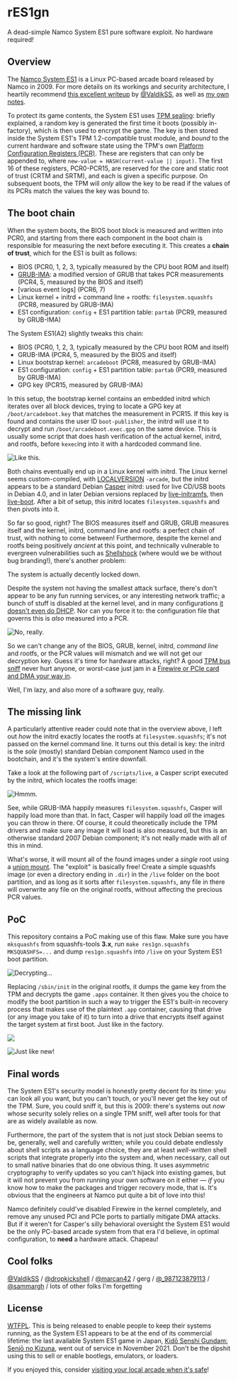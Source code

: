 rES1gn
======

A dead-simple Namco System ES1 pure software exploit. No hardware required!

Overview
--------

The [Namco System ES1](https://ja.wikipedia.org/wiki/SYSTEM_ES1) is a Linux PC-based arcade board released by Namco in 2009.
For more details on its workings and security architecture, I heartily recommend
[this excellent writeup](https://medium.com/@ValdikSS/researching-protection-and-recovering-namco-system-es1-arcades-1f8423fdeb3b)
by [@ValdikSS](https://twitter.com/ValdikSS), as well as
[my own notes](https://github.com/Shizmob/arcade-docs/blob/main/namco/boards.md#system-es1).

To protect its game contents, the System ES1 uses
[TPM sealing](https://en.wikipedia.org/wiki/Trusted_Computing#SEALED-STORAGE): briefly explained,
a random key is generated the first time it boots (possibly in-factory), which is then used to encrypt the game.
The key is then stored inside the System ES1's TPM 1.2-compatible trust module, and *bound* to the current
hardware and software state using the TPM's own
[Platform Configuration Registers (PCR)](https://link.springer.com/chapter/10.1007/978-1-4302-6584-9_12).
These are registers that can only be appended to, where `new-value = HASH(current-value || input)`.
The first 16 of these registers, PCR0-PCR15, are reserved for the core and static root of trust (CRTM and SRTM),
and each is given a specific purpose. On subsequent boots, the TPM will *only* allow the key to be read if the
values of its PCRs match the values the key was bound to.

The boot chain
--------------

When the system boots, the BIOS boot block is measured and written into PCR0, and starting from there each component
in the boot chain is responsible for measuring the next before executing it.
This creates a **chain of trust**, which for the ES1 is built as follows:

- BIOS (PCR0, 1, 2, 3, typically measured by the CPU boot ROM and itself)
- [GRUB-IMA](https://sourceforge.net/projects/trousers/files/Grub-IMA/):
  a modified version of GRUB that takes PCR measurements (PCR4, 5, measured by the BIOS and itself)
- [various event logs] (PCR6, 7)
- Linux kernel + initrd + command line + rootfs: `filesystem.squashfs` (PCR8, measured by GRUB-IMA)
- ES1 configuration: `config` + ES1 partition table: `partab` (PCR9, measured by GRUB-IMA)

The System ES1(A2) slightly tweaks this chain:

- BIOS (PCR0, 1, 2, 3, typically measured by the CPU boot ROM and itself)
- GRUB-IMA (PCR4, 5, measured by the BIOS and itself)
- Linux bootstrap kernel: `arcadeboot` (PCR8, measured by GRUB-IMA)
- ES1 configuration: `config` + ES1 partition table: `partab` (PCR9, measured by GRUB-IMA)
- GPG key (PCR15, measured by GRUB-IMA)

In this setup, the bootstrap kernel contains an embedded initrd which iterates over all block devices,
trying to locate a GPG key at `/boot/arcadeboot.key` that matches the measurement in PCR15.
If this key is found and contains the user ID `boot-publisher`,
the initrd will use it to decrypt and run `/boot/arcadeboot.exec.gpg` on the same device.
This is usually some script that does hash verification of the actual kernel, initrd, and rootfs,
before `kexec`ing into it with a hardcoded command line.

![Like this.](./images/es1-bootstrap.png)

Both chains eventually end up in a Linux kernel with initrd.
The Linux kernel seems custom-compiled,
with [LOCALVERSION](https://cateee.net/lkddb/web-lkddb/LOCALVERSION.html) `-arcade`,
but the initrd appears to be a standard Debian [Casper](https://tracker.debian.org/pkg/casper) initrd:
used for live CD/USB boots in Debian 4.0, and in later Debian versions replaced by
[live-initramfs](https://tracker.debian.org/pkg/live-initramfs),
then [live-boot](https://salsa.debian.org/live-team/live-boot).
After a bit of setup, this initrd locates `filesystem.squashfs` and then pivots into it.

So far so good, right?
The BIOS measures itself and GRUB, GRUB measures itself and the kernel, initrd, command line and rootfs:
a perfect chain of trust, with nothing to come between!
Furthermore, despite the kernel and rootfs being positively *ancient* at this point,
and technically vulnerable to evergreen vulnerabilities such as
[Shellshock](https://en.wikipedia.org/wiki/Shellshock_(software_bug)) (where would we be without bug branding!),
there's another problem:

The system is actually decently locked down.

Despite the system not having the smallest attack surface, there's don't appear to be any fun running services,
or any interesting network traffic; a bunch of stuff is disabled at the kernel level,
and in many configurations [it doesn't even do DHCP](https://www.rapid7.com/db/modules/exploit/unix/dhcp/bash_environment/).
Nor can you force it to: the configuration file that governs this is *also* measured into a PCR.

![No, really.](./images/es1-config.png)

So we can't change any of the BIOS, GRUB, kernel, initrd, *command line* and rootfs,
or the PCR values will mismatch and we will not get our decryption key.
Guess it's time for hardware attacks, right?
A good [TPM bus sniff](https://twitter.com/marcan42/status/1080869868889501696) never hurt anyone,
or worst-case just jam in a [Firewire or PCIe card and DMA your way in](https://medium.com/@ValdikSS/researching-protection-and-recovering-namco-system-es1-arcades-1f8423fdeb3b).

Well, I'm lazy, and also more of a software guy, really.

The missing link
----------------

A particularly attentive reader could note that in the overview above,
I left out *how* the initrd exactly locates the rootfs at `filesystem.squashfs`; it's not passed on the kernel command line.
It turns out this detail is key: the initrd is the *sole* (mostly) standard Debian component Namco used in the bootchain,
and it's the system's entire downfall.

Take a look at the following part of `/scripts/live`, a Casper script executed by the initrd, which locates the rootfs image:

![Hmmm.](./images/casper-lol.png)

See, while GRUB-IMA happily measures `filesystem.squashfs`, Casper will happily load more than that.
In fact, Casper will happily load *all* the images you can throw in there.
Of course, it could theoretically include the TPM drivers and make sure any image it will load is also measured,
but this is an otherwise standard 2007 Debian component; it's not really made with all of this in mind.

What's worse, it will mount all of the found images under a *single* root using a
[union mount](https://en.wikipedia.org/wiki/Union_mount). The "exploit" is basically free!
Create a simple squashfs image (or even a directory ending in `.dir`) in the `/live` folder on the boot partition,
and as long as it sorts after `filesystem.squashfs`, any file in there will overwrite any file on the original rootfs,
without affecting the precious PCR values.

PoC
---

This repository contains a PoC making use of this flaw. Make sure you have `mksquashfs` from squashfs-tools **3.x**,
run `make res1gn.squashfs MKSQUASHFS=...` and dump `res1gn.squashfs` into `/live` on your System ES1 boot partition.

![Decrypting...](./images/poc-decrypting.png)

Replacing `/sbin/init` in the original rootfs, it dumps the game key from the TPM and decrypts the game `.apps` container.
It then gives you the choice to modify the boot partition in such a way to trigger the ES1's built-in recovery process
that makes use of the plaintext `.app` container, causing that drive (or any image you take of it) to turn into a drive
that encrypts itself against the target system at first boot. Just like in the factory.

![](./images/poc-question.png)

![Just like new!](./images/es1-recovery.png)

Final words
-----------

The System ES1's security model is honestly pretty decent for its time: you can look all you want, but you can't touch,
or you'll never get the key out of the TPM.
Sure, you could sniff it, but this is 2009: there's systems out *now* whose security solely relies on a single TPM sniff,
well after tools for that are as widely available as now.

Furthermore, the part of the system that is not just stock Debian seems to be, generally, well and carefully written;
while you could debate endlessly about shell scripts as a language choice, they are at least *well-written* shell scripts
that integrate properly into the system and, when necessary, call out to small native binaries that do one obvious thing.
It uses asymmetric cryptography to verify updates so you can't hijack into existing games, but it will not prevent you
from running your own software on it either — *if* you know how to make the packages and trigger recovery mode, that is.
It's obvious that the engineers at Namco put quite a bit of love into this!

Namco definitely could've disabled Firewire in the kernel completely, and remove any unused PCI and PCIe ports to partially
mitigate DMA attacks. But if it weren't for Casper's silly behavioral oversight the System ES1 would be the
only PC-based arcade system from that era I'd believe, in optimal configuration, to **need** a hardware attack. Chapeau!

Cool folks
----------

[@ValdikSS](https://twitter.com/ValdikSS) /
[@dropkickshell](https://medium.com/@dropkickshell/system-n2-exposed-5395436c824d) /
[@marcan42](https://twitter.com/marcan42) /
gerg /
[@_987123879113](https://twitter.com/_987123879113) /
[@sammargh](https://twitter.com/sammargh) /
lots of other folks I'm forgetting

License
-------

[WTFPL](http://www.wtfpl.net/txt/copying/). This is being released to enable people to keep their systems running,
as the System ES1 appears to be at the end of its commercial lifetime: the last available System ES1 game in Japan,
[Kidō Senshi Gundam: Senjō no Kizuna](https://en.wikipedia.org/wiki/Kid%C5%8D_Senshi_Gundam:_Senj%C5%8D_no_Kizuna),
went out of service in November 2021. Don't be the dipshit using this to sell or enable bootlegs, emulators, or loaders.

If you enjoyed this, consider [visiting your local arcade when it's safe](https://zenius-i-vanisher.com/v5.2/arcades.php)!
